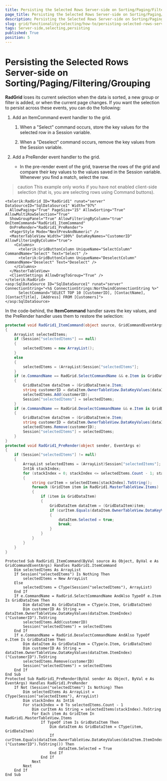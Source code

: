 ```yaml
---
title: Persisting the Selected Rows Server-side on Sorting/Paging/Filtering/Grouping
page_title: Persisting the Selected Rows Server-side on Sorting/Paging/Filtering/Grouping | RadGrid for ASP.NET AJAX Documentation
description: Persisting the Selected Rows Server-side on Sorting/Paging/Filtering/Grouping
slug: grid/functionality/selecting/how-to/persisting-selected-rows-server-side
tags: Server-side,selecting,persisting
published: True
position: 5
---
```


# Persisting the Selected Rows Server-side on Sorting/Paging/Filtering/Grouping

**RadGrid** loses its current selection when the data is sorted, a new group or filter is added, or when the current page changes. If you want the selection to persist across these events, you can do the following:

1. Add an ItemCommand event handler to the grid.
	1. When a "Select" command occurs, store the key values for the selected row in a Session variable.

	1. When a "Deselect" command occurs, remove the key values from the Session variable.

1. Add a PreRender event handler to the grid.

	*	In the pre-render event of the grid, traverse the rows of the grid and compare their key values to the values saved in the Session variable. Whenever you find a match, select the row.


>caution This example only works if you have not enabled client-side selection (that is, you are selecting rows using Command buttons).
>

````ASP.NET
<telerik:RadGrid ID="RadGrid1" runat="server" DataSourceID="SqlDataSource1" Width="97%"
  AllowPaging="True" PageSize="15" AllowSorting="True" AllowMultiRowSelection="True"
  ShowGroupPanel="True" AllowFilteringByColumn="true" OnItemCommand="RadGrid1_ItemCommand"
  OnPreRender="RadGrid1_PreRender">
  <PagerStyle Mode="NextPrevAndNumeric" />
  <MasterTableView Width="100%" DataKeyNames="CustomerID" AllowFilteringByColumn="true">
    <Columns>
      <telerik:GridButtonColumn UniqueName="SelectColumn" CommandName="Select" Text="Select" />
      <telerik:GridButtonColumn UniqueName="DeselectColumn" CommandName="Deselect" Text="Deselect" />
    </Columns>
  </MasterTableView>
  <ClientSettings AllowDragToGroup="True" />
</telerik:RadGrid>
<asp:SqlDataSource ID="SqlDataSource1" runat="server" ConnectionString="<%$ ConnectionStrings:NorthwindConnectionString %>"
      SelectCommand="SELECT TOP 10 [CustomerID], [ContactName], [ContactTitle], [Address] FROM [Customers]">
</asp:SqlDataSource>
````

In the code-behind, the **ItemCommand** handler saves the key values, and the PreRender handler uses them to restore the selection:
````C#
protected void RadGrid1_ItemCommand(object source, GridCommandEventArgs e)
{
    ArrayList selectedItems;
    if (Session["selectedItems"] == null)
    {
        selectedItems = new ArrayList();
    }
    else
    {
        selectedItems = (ArrayList)Session["selectedItems"];
    }
    if (e.CommandName == RadGrid.SelectCommandName && e.Item is GridDataItem)
    {
        GridDataItem dataItem = (GridDataItem)e.Item;
        string customerID = dataItem.OwnerTableView.DataKeyValues[dataItem.ItemIndex]["CustomerID"].ToString();
        selectedItems.Add(customerID);
        Session["selectedItems"] = selectedItems;
    }
    if (e.CommandName == RadGrid.DeselectCommandName && e.Item is GridDataItem)
    {
        GridDataItem dataItem = (GridDataItem)e.Item;
        string customerID = dataItem.OwnerTableView.DataKeyValues[dataItem.ItemIndex]["CustomerID"].ToString();
        selectedItems.Remove(customerID);
        Session["selectedItems"] = selectedItems;
    }
}
protected void RadGrid1_PreRender(object sender, EventArgs e)
{
    if (Session["selectedItems"] != null)
    {
        ArrayList selectedItems = (ArrayList)Session["selectedItems"];
        Int16 stackIndex;
        for (stackIndex = 0; stackIndex <= selectedItems.Count - 1; stackIndex++)
        {
            string curItem = selectedItems[stackIndex].ToString();
            foreach (GridItem item in RadGrid1.MasterTableView.Items)
            {
                if (item is GridDataItem)
                {
                    GridDataItem dataItem = (GridDataItem)item;
                    if (curItem.Equals(dataItem.OwnerTableView.DataKeyValues[dataItem.ItemIndex]["CustomerID"].ToString()))
                    {
                        dataItem.Selected = true;
                        break;
                    }
                }
            }
        }
    }
}
````
````VB
Protected Sub RadGrid1_ItemCommand(ByVal source As Object, ByVal e As GridCommandEventArgs) Handles RadGrid1.ItemCommand
    Dim selectedItems As ArrayList
    If Session("selectedItems") Is Nothing Then
        selectedItems = New ArrayList
    Else
        selectedItems = CType(Session("selectedItems"), ArrayList)
    End If
    If e.CommandName = RadGrid.SelectCommandName AndAlso TypeOf e.Item Is GridDataItem Then
        Dim dataItem As GridDataItem = CType(e.Item, GridDataItem)
        Dim customerID As String = dataItem.OwnerTableView.DataKeyValues(dataItem.ItemIndex)("CustomerID").ToString
        selectedItems.Add(customerID)
        Session("selectedItems") = selectedItems
    End If
    If e.CommandName = RadGrid.DeselectCommandName AndAlso TypeOf e.Item Is GridDataItem Then
        Dim dataItem As GridDataItem = CType(e.Item, GridDataItem)
        Dim customerID As String = dataItem.OwnerTableView.DataKeyValues(dataItem.ItemIndex)("CustomerID").ToString
        selectedItems.Remove(customerID)
        Session("selectedItems") = selectedItems
    End If
End Sub
Protected Sub RadGrid1_PreRender(ByVal sender As Object, ByVal e As EventArgs) Handles RadGrid1.PreRender
    If Not (Session("selectedItems") Is Nothing) Then
        Dim selectedItems As ArrayList = CType(Session("selectedItems"), ArrayList)
        Dim stackIndex As Int16
        For stackIndex = 0 To selectedItems.Count - 1
            Dim curItem As String = selectedItems(stackIndex).ToString
            For Each item As GridItem In RadGrid1.MasterTableView.Items
                If TypeOf item Is GridDataItem Then
                    Dim dataItem As GridDataItem = CType(item, GridDataItem)
                    If curItem.Equals(dataItem.OwnerTableView.DataKeyValues(dataItem.ItemIndex)("CustomerID").ToString()) Then
                        dataItem.Selected = True
                    End If
                End If
            Next
        Next
    End If
End Sub
````

